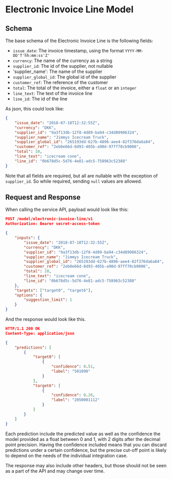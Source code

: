 Electronic Invoice Line Model
=============================

<What it does...>

Schema
------

The base schema of the Electronic Invoice Line is the following fields:

- `issue_date`: The invoice timestamp, using the format `YYYY-MM-DD'T'hh:mm:ss'Z'`
- `currency`: The name of the currency as a string
- `supplier_id`: The id of the supplier, not nullable
- 'supplier_name': The name of the supplier
- `supplier_global_id`: The global id of the supplier
- `customer_ref`: The reference of the customer
- `total`: The total of the invoice, either a `float` or an `integer`
- `line_text`: The text of the invoice line
- `line_id`: The id of the line

As json, this could look like:

```json
{
    "issue_date": "2018-07-18T12:32:55Z",
    "currency": "DKK",
    "supplier_id": "9a3f13db-12f8-4d89-ba94-c34d89906324",
    "supplier_name": "Jimmys Icecream Truck",
    "supplier_global_id": "265193dd-627b-4896-aee4-82f376da6a84",
    "customer_ref": "2eb0e66d-8d93-405b-a90d-97ff70cb9006",
    "total": 10,
    "line_text": "icecream cone",
    "line_id": "0b678d5c-5d76-4e81-adc5-758963c52388"
}
```

Note that all fields are required, but all are nullable with the exception of `supplier_id`. So while required, sending `null` values are allowed.

Request and Response
--------------------

When calling the service API, payload would look like this:

```json
POST /model/electronic-invoice-line/v1
Authorization: Bearer secret-access-token

{
    "inputs": {
        "issue_date": "2018-07-18T12:32:55Z",
        "currency": "DKK",
        "supplier_id": "9a3f13db-12f8-4d89-ba94-c34d89906324",
        "supplier_name": "Jimmys Icecream Truck",
        "supplier_global_id": "265193dd-627b-4896-aee4-82f376da6a84",
        "customer_ref": "2eb0e66d-8d93-405b-a90d-97ff70cb9006",
        "total": 10,
        "line_text": "icecream cone",
        "line_id": "0b678d5c-5d76-4e81-adc5-758963c52388"
    },
    "targets": ["target0", "target6"],
    "options": {
        "suggestion_limit": 1
    }
}
```

And the response would look like this.

```json
HTTP/1.1 200 OK
Content-Type: application/json

{
    "predictions": [
        {
            "target0": [
                {
                    "confidence": 0.51,
                    "label": "501090"
                }
            ],
            "target6": [
                {
                    "confidence": 0.26,
                    "label": "2050001112"
                }
            ]
        }
    ]
}

```

Each prediction include the predicted value as well as the confidence the model provided as a float between 0 and 1, with 2 digits after the decimal point precision.
Having the confidence included means that you can discard predictions under a certain confidence, but the precise cut-off point is likely to depend on the needs of the individual integration case.

The response may also include other headers, but those should not be seen as a part of the API and may change over time.

